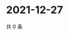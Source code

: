 # 2021-12-27

共 0 条

<!-- BEGIN WEIBO -->
<!-- 最后更新时间 Mon Dec 27 2021 19:02:39 GMT+0800 (China Standard Time) -->

<!-- END WEIBO -->
